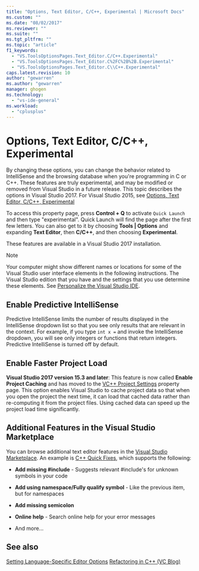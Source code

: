 ```yaml
---
title: "Options, Text Editor, C/C++, Experimental | Microsoft Docs"
ms.custom: ""
ms.date: "08/02/2017"
ms.reviewer: ""
ms.suite: ""
ms.tgt_pltfrm: ""
ms.topic: "article"
f1_keywords:
  - "VS.ToolsOptionsPages.Text_Editor.C/C++.Experimental"
  - "VS.ToolsOptionsPages.Text_Editor.C%2FC%2B%2B.Experimental"
  - "VS.ToolsOptionsPages.Text_Editor.C\\C++.Experimental"
caps.latest.revision: 10
author: "gewarren"
ms.author: "gewarren"
manager: ghogen
ms.technology:
  - "vs-ide-general"
ms.workload:
  - "cplusplus"
---
```

# Options, Text Editor, C/C++, Experimental

By changing these options, you can change the behavior related to IntelliSense and the browsing database when you're programming in C or C++. These features are truly experimental, and may be modified or removed from Visual Studio in a future release. This topic describes the options in Visual Studio 2017. For Visual Studio 2015, see [Options, Text Editor, C/C++, Experimental](https://msdn.microsoft.com/library/mt591979.aspx)

To access this property page, press **Control + Q** to activate `Quick Launch` and then type "experimental". Quick Launch will find the page after the first few letters. You can also get to it by choosing **Tools | Options** and expanding **Text Editor**, then **C/C++**, and then choosing **Experimental**.

These features are available in a Visual Studio 2017 installation.

> [!NOTE]
> Your computer might show different names or locations for some of the Visual Studio user interface elements in the following instructions. The Visual Studio edition that you have and the settings that you use determine these elements. See [Personalize the Visual Studio IDE](../../ide/personalizing-the-visual-studio-ide.md).

## Enable Predictive IntelliSense

Predictive IntelliSense limits the number of results displayed in the IntelliSense dropdown list so that you see only results that are relevant in the context. For example, if you type <code>int x =</code> and invoke the IntelliSense dropdown, you will see only integers or functions that return integers. Predictive IntelliSense is turned off by default.

## Enable Faster Project Load

**Visual Studio 2017 version 15.3 and later**: This feature is now called **Enable Project Caching** and has moved to the [VC++ Project Settings](vcpp-project-settings-projects-and-solutions-options-dialog-box.md) property page.
This option enables Visual Studio to cache project data so that when you open the project the next time, it can load that cached data rather than re-computing it from the project files. Using cached data can speed up the project load time significantly.

## Additional Features in the Visual Studio Marketplace

You can browse additional text editor features in the [Visual Studio Marketplace](https://marketplace.visualstudio.com/search?target=VS&category=Tools&vsVersion=&subCategory=All&sortBy=Downloads). An example is [C++ Quick Fixes](https://marketplace.visualstudio.com/items?itemName=VisualCPPTeam.CQuickFixes2017), which supports the following:

- **Add missing #include** - Suggests relevant #include's for unknown symbols in your code

- **Add using namespace/Fully qualify symbol** - Like the previous item, but for namespaces

- **Add missing semicolon**

- **Online help** - Search online help for your error messages

- And more...

## See also

[Setting Language-Specific Editor Options](../../ide/reference/setting-language-specific-editor-options.md)
[Refactoring in C++ (VC Blog)](http://blogs.msdn.com/b/vcblog/archive/2014/11/14/all-about-c-refactoring-in-visual-studio-2015-preview.aspx)
